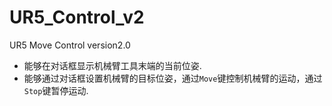 # UR5_Control_v2
UR5 Move Control version2.0
* 能够在对话框显示机械臂工具末端的当前位姿.
* 能够通过对话框设置机械臂的目标位姿，通过`Move`键控制机械臂的运动，通过`Stop`键暂停运动.
